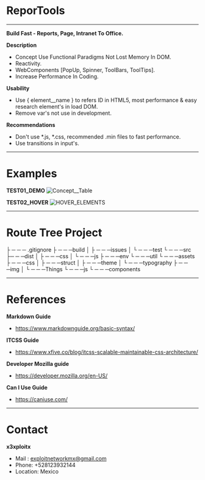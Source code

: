 # ReporTools
_____________________________________________________________________________________________________________________
**Build Fast - Reports, Page, Intranet To Office.**

**Description**
  - Concept Use Functional Paradigms Not Lost Memory In DOM.
  - Reactivity.
  - WebComponents [PopUp, Spinner, ToolBars, ToolTips].
  - Increase Performance In Coding.

**Usability**
  - Use { element__name } to refers ID in HTML5, most performance & easy research element's in load DOM.
  - Remove var's not use in development.

**Recommendations**
  - Don't use *.js, *.css, recommended .min files to fast performance.
  - Use transitions in input's.
_____________________________________________________________________________________________________________________
# Examples

**TEST01_DEMO**
![Concept__Table](https://user-images.githubusercontent.com/82796954/137357761-16bab74e-bea2-458f-b640-79098332ddde.png)

**TEST02_HOVER**
![HOVER_ELEMENTS](https://user-images.githubusercontent.com/82796954/137756492-e731443a-786b-4b9e-8844-32de4eec81d5.png)
_____________________________________________________________________________________________________________________
# Route Tree Project

├ ─ ─ ─ .gitignore
├ ─ ─ ─build
│   ├ ─ ─ ─issues
│   └ ─ ─ ─test
└ ─ ─ ─src
    ├─ ─ ─dist
    │   ├ ─ ─ ─css
    │   └ ─ ─ ─js
    ├ ─ ─ ─env
    └ ─ ─ ─util
        └ ─ ─ ─assets
            ├ ─ ─ ─css
            │   ├ ─ ─ ─struct
            │   ├ ─ ─ ─theme
            │   └ ─ ─ ─typography
            ├ ─ ─ ─img
            │   └ ─ ─ ─Things
            └ ─ ─ ─js
                └ ─ ─ ─components
_____________________________________________________________________________________________________________________
# References

**Markdown Guide**
  - https://www.markdownguide.org/basic-syntax/

**ITCSS Guide**
  - https://www.xfive.co/blog/itcss-scalable-maintainable-css-architecture/

**Developer Mozilla guide**
  - https://developer.mozilla.org/en-US/

**Can I Use Guide**
  - https://caniuse.com/
_____________________________________________________________________________________________________________________
# Contact 

**x3xploitx**
  - Mail : exploitnetworkmx@gmail.com
  - Phone: +528123932144
  - Location: Mexico
